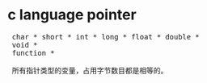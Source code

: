 # c language pointer  
<pre>
 char * short * int * long * float * double *
 void *
 function *

 所有指针类型的变量，占用字节数目都是相等的。
</pre>
